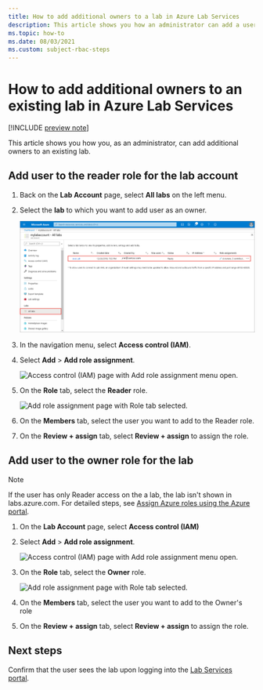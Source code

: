 ```yaml
---
title: How to add additional owners to a lab in Azure Lab Services
description: This article shows you how an administrator can add a user as an owner to a lab in Azure Lab Services. 
ms.topic: how-to
ms.date: 08/03/2021
ms.custom: subject-rbac-steps
---
```


# How to add additional owners to an existing lab in Azure Lab Services

[!INCLUDE [preview note](./includes/lab-services-labaccount-focused-article.md)]

This article shows you how you, as an administrator, can add additional owners to an existing lab.

## Add user to the reader role for the lab account
1. Back on the **Lab Account** page, select **All labs** on the left menu.
2. Select the **lab** to which you want to add user as an owner. 

    ![Select the lab ](./media/how-to-add-user-lab-owner/select-lab.png)  
1. In the navigation menu, select **Access control (IAM)**.

1. Select **Add** > **Add role assignment**.

    ![Access control (IAM) page with Add role assignment menu open.](../../includes/role-based-access-control/media/add-role-assignment-menu-generic.png)

1. On the **Role** tab, select the **Reader** role.

    ![Add role assignment page with Role tab selected.](../../includes/role-based-access-control/media/add-role-assignment-role-generic.png)

1. On the **Members** tab, select the user you want to add to the Reader role.

1. On the **Review + assign** tab, select **Review + assign** to assign the role.
## Add user to the owner role for the lab

> [!NOTE]
> If the user has only Reader access on the a lab, the lab isn't shown in labs.azure.com. For detailed steps, see [Assign Azure roles using the Azure portal](../role-based-access-control/role-assignments-portal.md).


1. On the **Lab Account** page, select **Access control (IAM)**

1. Select **Add** > **Add role assignment**.

    ![Access control (IAM) page with Add role assignment menu open.](../../includes/role-based-access-control/media/add-role-assignment-menu-generic.png)

1. On the **Role** tab, select the **Owner** role.

    ![Add role assignment page with Role tab selected.](../../includes/role-based-access-control/media/add-role-assignment-role-generic.png)

1. On the **Members** tab, select the user you want to add to the Owner's role

1. On the **Review + assign** tab, select **Review + assign** to assign the role.


## Next steps
Confirm that the user sees the lab upon logging into the [Lab Services portal](https://labs.azure.com).
